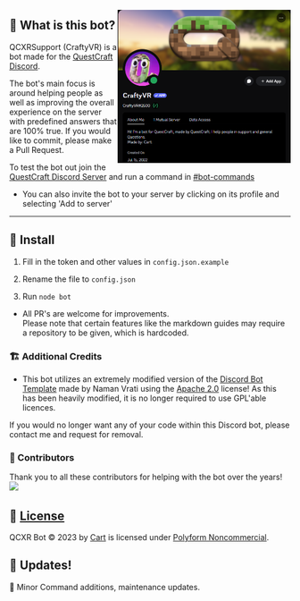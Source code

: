 <p>
  <img align="right" width="310" alt="image" src="https://github.com/Cartrigger/QCXRSupport/blob/main/assets/userprof.png?raw=true">
</p>

## 🤔 What is this bot?

QCXRSupport (CraftyVR) is a bot made for
the [QuestCraft](https://questcraft.org) [Discord](discord.gg/questcraft).

The bot's main focus is around helping people as well as improving the overall experience on the server with predefined answers that are 100% true.
If you would like to commit, please make a Pull Request.

To test the bot out join the [QuestCraft Discord Server](https://discord.gg/questcraft) and run a command
in [#bot-commands](https://discord.com/channels/820767484042018829/953383695908216843)

- You can also invite the bot to your server by clicking on its profile and selecting 'Add to server'

---

## 💾 Install

1. Fill in the token and other values in ``config.json.example``

2. Rename the file to ``config.json``

3. Run ``node bot``

- All PR's are welcome for improvements.
<br>Please note that certain features like the markdown guides may require a repository to be given, which is hardcoded.

### 🏗️ Additional Credits

- This bot utilizes an extremely modified version of the [Discord Bot Template](https://github.com/NamVr/DiscordBot-Template) made
  by Naman Vrati using the [Apache 2.0](https://www.apache.org/licenses/LICENSE-2.0) license! As this has been heavily modified, it is no longer required to use GPL'able licences. 

If you would no longer want any of your code within this Discord bot, please contact me and request for removal.

### 🧩 Contributors

Thank you to all these contributors for helping with the bot over the years!
<a href="https://github.com/Cartrigger/QCXRSoonBot/graphs/contributors">
<img src="https://contrib.rocks/image?repo=Cartrigger/QCXRSoonBot" />
</a>

## 📝 [License](LICENSE)

QCXR Bot © 2023 by [Cart](https://github.com/Cartrigger) is licensed
under [Polyform Noncommercial](https://polyformproject.org/licenses/noncommercial/1.0.0/).

## 🔄 Updates!

🔄 Minor Command additions, maintenance updates.
